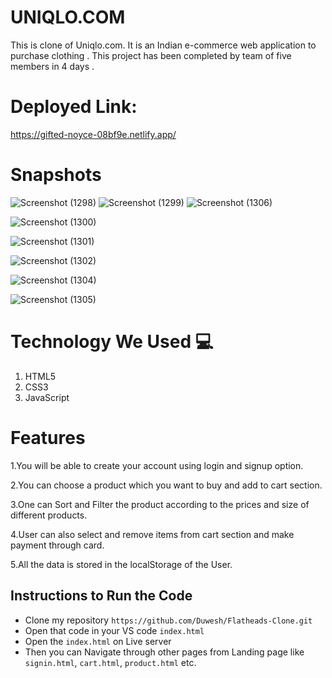 # UNIQLO.COM

This is clone of Uniqlo.com. It is an Indian e-commerce web application to purchase clothing . This project has been completed by team of five members in 4 days .

# Deployed Link:

https://gifted-noyce-08bf9e.netlify.app/
 
# Snapshots
![Screenshot (1298)](https://user-images.githubusercontent.com/96097268/158852972-6aa43773-f3d1-4193-b551-4efb14ac4883.png)
![Screenshot (1299)](https://user-images.githubusercontent.com/96097268/158853013-70dca66d-fa06-4590-b8d2-f214f49c8053.png)
![Screenshot (1306)](https://user-images.githubusercontent.com/96097268/158853118-dd7c16c0-4d28-49cc-bb6d-149f08517025.png)

![Screenshot (1300)](https://user-images.githubusercontent.com/96097268/158853177-60a542ab-6890-41bd-92d0-984ce9161eae.png)

![Screenshot (1301)](https://user-images.githubusercontent.com/96097268/158853275-2206fbc4-d719-4354-b675-4f39749b395c.png)


![Screenshot (1302)](https://user-images.githubusercontent.com/96097268/158853303-ac02a962-db17-4fb7-96ed-80fbd453afd6.png)

![Screenshot (1304)](https://user-images.githubusercontent.com/96097268/158853360-8b140886-142f-460d-8d69-260ca8927765.png)

![Screenshot (1305)](https://user-images.githubusercontent.com/96097268/158853379-328093fa-43ce-49e6-b21f-b8ff281ef8e5.png)

# Technology We Used :computer: 
1. HTML5
2. CSS3
3. JavaScript

# Features
1.You will be able to create your account using login and signup option.

2.You can choose a product which you want to buy and add to cart section.

3.One can Sort and Filter the product according to the prices and size of different products.

4.User can also select and remove items from cart section and make payment through card.

5.All the data is stored in the localStorage of the User.

## Instructions to Run the Code 

- Clone my repository `https://github.com/Duwesh/Flatheads-Clone.git`
- Open that code in your VS code `index.html`
- Open the `index.html` on Live server
- Then you can Navigate through other pages from Landing page like `signin.html`, `cart.html`, `product.html` etc.
